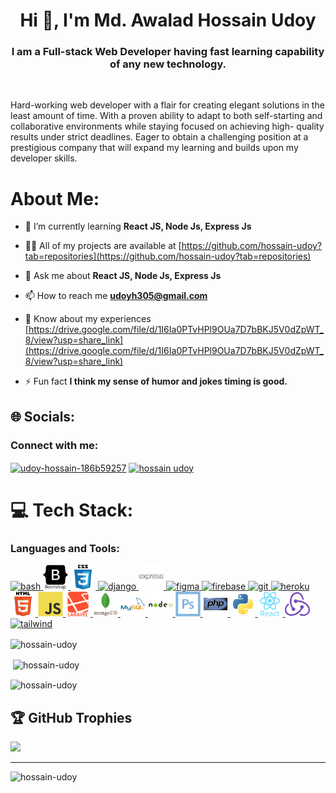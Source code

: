 <h1 align="center">Hi 👋, I'm Md. Awalad Hossain Udoy</h1>
<h3 align="center">I am a Full-stack Web Developer having fast learning capability of any new technology.</h3>

<p align="left"> <a href="https://facebook.com/" target="blank"><img src="https://i.ibb.co/t2BsQCs/udoy-hossain-bhi.jpg" width="1100"  alt="" /></a> </p>
<p>Hard-working web developer with a flair for creating elegant solutions in the least amount of time. With a proven ability to adapt to both self-starting and collaborative environments while staying focused on achieving high- quality results under strict deadlines. Eager to obtain a challenging position at a prestigious company that will expand my learning and builds upon my developer skills.</p>

#  About Me:
- 🌱 I’m currently learning **React JS, Node Js, Express Js**

- 👨‍💻 All of my projects are available at [https://github.com/hossain-udoy?tab=repositories](https://github.com/hossain-udoy?tab=repositories)

- 💬 Ask me about **React JS, Node Js, Express Js**

- 📫 How to reach me **udoyh305@gmail.com**

- 📄 Know about my experiences [https://drive.google.com/file/d/1I6Ia0PTvHPl9OUa7D7bBKJ5V0dZpWT_8/view?usp=share_link](https://drive.google.com/file/d/1I6Ia0PTvHPl9OUa7D7bBKJ5V0dZpWT_8/view?usp=share_link)

- ⚡ Fun fact **I think my sense of humor and jokes timing is good.**




## 🌐 Socials:
<h3 align="left">Connect with me:</h3>
<p align="left">
<a href="https://linkedin.com/in/udoy-hossain-186b59257" target="blank"><img align="center" src="https://raw.githubusercontent.com/rahuldkjain/github-profile-readme-generator/master/src/images/icons/Social/linked-in-alt.svg" alt="udoy-hossain-186b59257" height="30" width="40" /></a>
<a href="https://fb.com/hossain udoy" target="blank"><img align="center" src="https://raw.githubusercontent.com/rahuldkjain/github-profile-readme-generator/master/src/images/icons/Social/facebook.svg" alt="hossain udoy" height="30" width="40" /></a>
</p>

# 💻 Tech Stack:
<h3 align="left">Languages and Tools:</h3>
<p align="left"> <a href="https://www.gnu.org/software/bash/" target="_blank" rel="noreferrer"> <img src="https://www.vectorlogo.zone/logos/gnu_bash/gnu_bash-icon.svg" alt="bash" width="40" height="40"/> </a> <a href="https://getbootstrap.com" target="_blank" rel="noreferrer"> <img src="https://raw.githubusercontent.com/devicons/devicon/master/icons/bootstrap/bootstrap-plain-wordmark.svg" alt="bootstrap" width="40" height="40"/> </a> <a href="https://www.w3schools.com/css/" target="_blank" rel="noreferrer"> <img src="https://raw.githubusercontent.com/devicons/devicon/master/icons/css3/css3-original-wordmark.svg" alt="css3" width="40" height="40"/> </a> <a href="https://www.djangoproject.com/" target="_blank" rel="noreferrer"> <img src="https://cdn.worldvectorlogo.com/logos/django.svg" alt="django" width="40" height="40"/> </a> <a href="https://expressjs.com" target="_blank" rel="noreferrer"> <img src="https://raw.githubusercontent.com/devicons/devicon/master/icons/express/express-original-wordmark.svg" alt="express" width="40" height="40"/> </a> <a href="https://www.figma.com/" target="_blank" rel="noreferrer"> <img src="https://www.vectorlogo.zone/logos/figma/figma-icon.svg" alt="figma" width="40" height="40"/> </a> <a href="https://firebase.google.com/" target="_blank" rel="noreferrer"> <img src="https://www.vectorlogo.zone/logos/firebase/firebase-icon.svg" alt="firebase" width="40" height="40"/> </a> <a href="https://git-scm.com/" target="_blank" rel="noreferrer"> <img src="https://www.vectorlogo.zone/logos/git-scm/git-scm-icon.svg" alt="git" width="40" height="40"/> </a> <a href="https://heroku.com" target="_blank" rel="noreferrer"> <img src="https://www.vectorlogo.zone/logos/heroku/heroku-icon.svg" alt="heroku" width="40" height="40"/> </a> <a href="https://www.w3.org/html/" target="_blank" rel="noreferrer"> <img src="https://raw.githubusercontent.com/devicons/devicon/master/icons/html5/html5-original-wordmark.svg" alt="html5" width="40" height="40"/> </a> <a href="https://developer.mozilla.org/en-US/docs/Web/JavaScript" target="_blank" rel="noreferrer"> <img src="https://raw.githubusercontent.com/devicons/devicon/master/icons/javascript/javascript-original.svg" alt="javascript" width="40" height="40"/> </a> <a href="https://laravel.com/" target="_blank" rel="noreferrer"> <img src="https://raw.githubusercontent.com/devicons/devicon/master/icons/laravel/laravel-plain-wordmark.svg" alt="laravel" width="40" height="40"/> </a> <a href="https://www.mongodb.com/" target="_blank" rel="noreferrer"> <img src="https://raw.githubusercontent.com/devicons/devicon/master/icons/mongodb/mongodb-original-wordmark.svg" alt="mongodb" width="40" height="40"/> </a> <a href="https://www.mysql.com/" target="_blank" rel="noreferrer"> <img src="https://raw.githubusercontent.com/devicons/devicon/master/icons/mysql/mysql-original-wordmark.svg" alt="mysql" width="40" height="40"/> </a> <a href="https://nodejs.org" target="_blank" rel="noreferrer"> <img src="https://raw.githubusercontent.com/devicons/devicon/master/icons/nodejs/nodejs-original-wordmark.svg" alt="nodejs" width="40" height="40"/> </a> <a href="https://www.photoshop.com/en" target="_blank" rel="noreferrer"> <img src="https://raw.githubusercontent.com/devicons/devicon/master/icons/photoshop/photoshop-line.svg" alt="photoshop" width="40" height="40"/> </a> <a href="https://www.php.net" target="_blank" rel="noreferrer"> <img src="https://raw.githubusercontent.com/devicons/devicon/master/icons/php/php-original.svg" alt="php" width="40" height="40"/> </a> <a href="https://www.python.org" target="_blank" rel="noreferrer"> <img src="https://raw.githubusercontent.com/devicons/devicon/master/icons/python/python-original.svg" alt="python" width="40" height="40"/> </a> <a href="https://reactjs.org/" target="_blank" rel="noreferrer"> <img src="https://raw.githubusercontent.com/devicons/devicon/master/icons/react/react-original-wordmark.svg" alt="react" width="40" height="40"/> </a> <a href="https://redux.js.org" target="_blank" rel="noreferrer"> <img src="https://raw.githubusercontent.com/devicons/devicon/master/icons/redux/redux-original.svg" alt="redux" width="40" height="40"/> </a> <a href="https://tailwindcss.com/" target="_blank" rel="noreferrer"> <img src="https://www.vectorlogo.zone/logos/tailwindcss/tailwindcss-icon.svg" alt="tailwind" width="40" height="40"/> </a> </p>

<p><img align="center" src="https://github-readme-stats.vercel.app/api/top-langs?username=hossain-udoy&show_icons=true&locale=en&layout=compact" alt="hossain-udoy" /></p>

<p>&nbsp;<img align="center" src="https://github-readme-stats.vercel.app/api?username=hossain-udoy&show_icons=true&locale=en" alt="hossain-udoy" /></p>

<p><img align="center" src="https://github-readme-streak-stats.herokuapp.com/?user=hossain-udoy&" alt="hossain-udoy" /></p>

## 🏆 GitHub Trophies
![](https://github-profile-trophy.vercel.app/?username=hossain-udoy&no-frame=false&no-bg=false&margin-w=4)

---
<p align="left"> <img src="https://komarev.com/ghpvc/?username=hossain-udoy&label=Profile%20views&color=0e75b6&style=flat" alt="hossain-udoy" /> </p>
